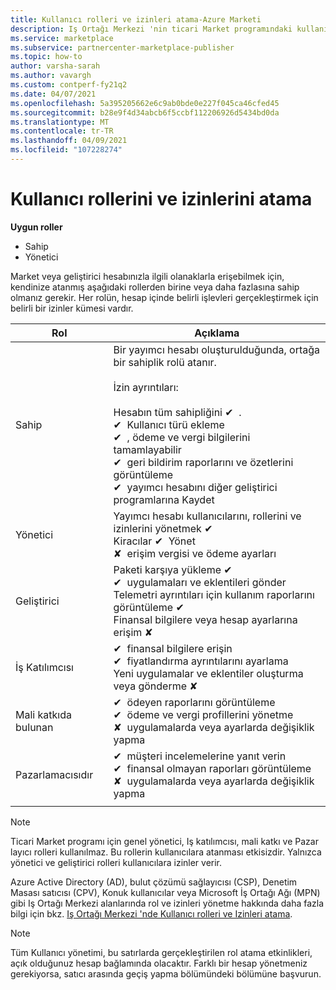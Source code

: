 ```yaml
---
title: Kullanıcı rolleri ve izinleri atama-Azure Marketi
description: Iş Ortağı Merkezi 'nin ticari Market programındaki kullanıcılara roller ve izinler atamayı öğrenin.
ms.service: marketplace
ms.subservice: partnercenter-marketplace-publisher
ms.topic: how-to
author: varsha-sarah
ms.author: vavargh
ms.custom: contperf-fy21q2
ms.date: 04/07/2021
ms.openlocfilehash: 5a395205662e6c9ab0bde0e227f045ca46cfed45
ms.sourcegitcommit: b28e9f4d34abcb6f5ccbf112206926d5434bd0da
ms.translationtype: MT
ms.contentlocale: tr-TR
ms.lasthandoff: 04/09/2021
ms.locfileid: "107228274"
---
```

# <a name="assign-user-roles-and-permissions"></a>Kullanıcı rollerini ve izinlerini atama

**Uygun roller**

- Sahip
- Yönetici

Market veya geliştirici hesabınızla ilgili olanaklarla erişebilmek için, kendinize atanmış aşağıdaki rollerden birine veya daha fazlasına sahip olmanız gerekir. Her rolün, hesap içinde belirli işlevleri gerçekleştirmek için belirli bir izinler kümesi vardır.

| Rol | Açıklama |
| ------------ | ------------- |
| Sahip | Bir yayımcı hesabı oluşturulduğunda, ortağa bir sahiplik rolü atanır.<br><br>İzin ayrıntıları:<br><br>Hesabın tüm sahipliğini &#10004;&#160;&#160;.<br>&#10004;&#160;&#160;Kullanıcı türü ekleme<br>&#10004;&#160;&#160;, ödeme ve vergi bilgilerini tamamlayabilir<br>&#10004;&#160;&#160;geri bildirim raporlarını ve özetlerini görüntüleme<br>&#10004;&#160;&#160;yayımcı hesabını diğer geliştirici programlarına Kaydet |
| Yönetici | Yayımcı hesabı kullanıcılarını, rollerini ve izinlerini yönetmek &#10004;&#160;&#160;<br>Kiracılar &#10004;&#160;&#160;Yönet<br>&#x2718;&#160;&#160;erişim vergisi ve ödeme ayarları |
| Geliştirici | Paketi karşıya yükleme &#10004;&#160;&#160;<br>&#10004;&#160;&#160;uygulamaları ve eklentileri gönder<br>Telemetri ayrıntıları için kullanım raporlarını görüntüleme &#10004;&#160;&#160;<br>Finansal bilgilere veya hesap ayarlarına erişim &#x2718;&#160;&#160; |
| İş Katılımcısı | &#10004;&#160;&#160;finansal bilgilere erişin<br>&#10004;&#160;&#160;fiyatlandırma ayrıntılarını ayarlama<br>Yeni uygulamalar ve eklentiler oluşturma veya gönderme &#x2718;&#160;&#160; |
| Mali katkıda bulunan | &#10004;&#160;&#160;ödeyen raporlarını görüntüleme<br>&#10004;&#160;&#160;ödeme ve vergi profillerini yönetme<br>&#x2718;&#160;&#160;uygulamalarda veya ayarlarda değişiklik yapma |
| Pazarlamacısıdır | &#10004;&#160;&#160;müşteri incelemelerine yanıt verin<br>&#10004;&#160;&#160;finansal olmayan raporları görüntüleme<br>&#x2718;&#160;&#160;uygulamalarda veya ayarlarda değişiklik yapma |
|||

> [!NOTE]
> Ticari Market programı için genel yönetici, Iş katılımcısı, mali katkı ve Pazar layıcı rolleri kullanılmaz. Bu rollerin kullanıcılara atanması etkisizdir. Yalnızca yönetici ve geliştirici rolleri kullanıcılara izinler verir.

Azure Active Directory (AD), bulut çözümü sağlayıcısı (CSP), Denetim Masası satıcısı (CPV), Konuk kullanıcılar veya Microsoft İş Ortağı Ağı (MPN) gibi Iş Ortağı Merkezi alanlarında rol ve izinleri yönetme hakkında daha fazla bilgi için bkz. [Iş Ortağı Merkezi 'nde Kullanıcı rolleri ve Izinleri atama](/partner-center/permissions-overview).

> [!NOTE]
> Tüm Kullanıcı yönetimi, bu satırlarda gerçekleştirilen rol atama etkinlikleri, açık olduğunuz hesap bağlamında olacaktır. Farklı bir hesap yönetmeniz gerekiyorsa, satıcı arasında geçiş yapma bölümündeki bölümüne başvurun.
